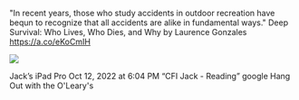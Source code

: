 "In recent years, those who study accidents in outdoor recreation have bequn to recognize that all accidents are alike in
fundamental ways."
Deep Survival: Who Lives, Who Dies, and Why by Laurence Gonzales
https://a.co/eKoCmIH



![](<file:///Users/johnoleary/Library/Mobile Documents/iCloud~is~workflow~my~workflows/Documents/Screenshots/2022-10-12 180357.png>)

Jack’s iPad Pro
Oct 12, 2022 at 6:04 PM
“CFI Jack - Reading”
google Hang Out with the O'Leary's